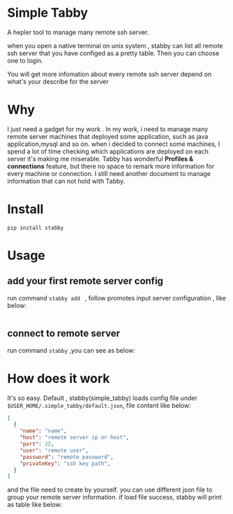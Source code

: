 # Simple Tabby

A hepler tool to manage many remote ssh server.

when you open a native terminal on unix system , stabby can list all remote ssh server that you have configed as a pretty table. Then you can choose one to login.

You will get more infomation about every remote ssh server depend on what's your describe for the server 

# Why

I just need a gadget for my work . In my work, i need to manage many remote server machines that deployed some application, such as java application,mysql and so on.
when i decided to connect some machines, I spend a lot of time checking which applications are deployed on each server
it's making me miserable. Tabby has wonderful **Profiles & connections** feature, but there no space to remark more information
for every machine or connection. I still need another document to manage information that can not hold with Tabby.

# Install

```shell
pip install stabby
```

# Usage

## add your first remote server config 
run command `stabby add ` , follow promotes input server configuration , like below:
```shell

```

## connect to remote server

run command `stabby` ,you can see as below:



# How does it work

It's so easy. Default , stabby(simple_tabby) loads config file under `$USER_HOME/.simple_tabby/default.json`, file content like below:

```json
[
  {
    "name": "name",
    "host": "remote server ip or host",
    "port": 22,
    "user": "remote user",
    "password": "remote password",
    "privateKey": "ssh key path",
  }
]
```

and the file need to create by yourself. you can use different json file to group your remote server information. if load file success, stabby will print as table like below:

